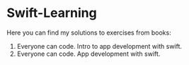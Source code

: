 # Swift-Learning

Here you can find my solutions to exercises from books:
1) Everyone can code. Intro to app development with swift.
2) Everyone can code. App development with swift.
